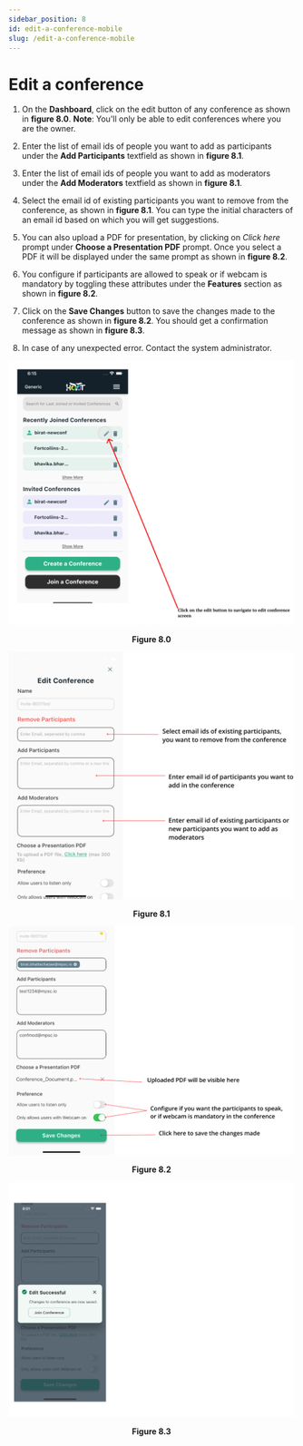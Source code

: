 ```yaml
---
sidebar_position: 8
id: edit-a-conference-mobile
slug: /edit-a-conference-mobile
---
```


# Edit a conference

1. On the **Dashboard**, click on the edit button of any conference as shown in **figure 8.0**.
   **Note**: You'll only be able to edit conferences where you are the owner. 

2. Enter the list of email ids of people you want to add as participants under the **Add Participants** textfield as shown in **figure 8.1**.

3. Enter the list of email ids of people you want to add as moderators under the **Add Moderators** textfield as shown in **figure 8.1**.

4. Select the email id of existing participants you want to remove from the conference, as shown in **figure 8.1**. You can type the initial characters of an email id based on which you will get suggestions.

5. You can also upload a PDF for presentation, by clicking on *Click here* prompt under **Choose a Presentation PDF** prompt. Once you select a PDF it will be displayed under the same prompt as shown in **figure 8.2**.

6. You configure if participants are allowed to speak or if webcam is mandatory by toggling these attributes under the **Features** section as shown in **figure 8.2**.

4. Click on the **Save Changes** button to save the changes made to the conference as shown in **figure 8.2**. You should get a confirmation message as shown in **figure 8.3**.

5. In case of any unexpected error. Contact the system administrator.

![Figure 8.0](/img/figure5.0.png)
<center><b>Figure 8.0</b></center>

![Figure 8.1](/img/Figure8.1.png)
<center><b>Figure 8.1</b></center>

![Figure 8.2](/img/Figure8.2.png)
<center><b>Figure 8.2</b></center>

![Figure 8.3](/img/Figure8.3.png)
<center><b>Figure 8.3</b></center>

